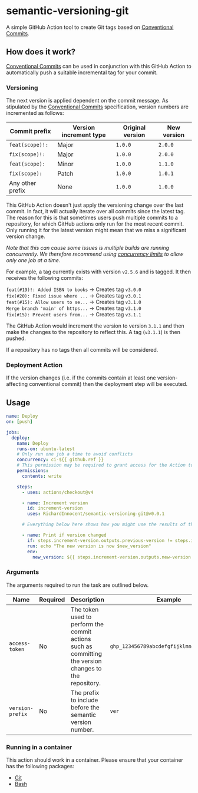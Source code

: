 # semantic-versioning-git
A simple GitHub Action tool to create Git tags based on
[Conventional Commits](https://www.conventionalcommits.org/en/v1.0.0).

## How does it work?
[Conventional Commits](https://www.conventionalcommits.org/en/v1.0.0) can be used in conjunction
with this GitHub Action to automatically push a suitable incremental tag for your commit.

### Versioning
The next version is applied dependent on the commit message. As stipulated by the [Conventional
Commits](https://www.conventionalcommits.org/en/v1.0.0) specification, version numbers are
incremented as follows:

| Commit prefix    | Version increment type | Original version | New version |
|------------------|------------------------|------------------|-------------|
| `feat(scope)!:`  | Major                  | `1.0.0`          | `2.0.0`     |
| `fix(scope)!:`   | Major                  | `1.0.0`          | `2.0.0`     |
| `feat(scope):`   | Minor                  | `1.0.0`          | `1.1.0`     |
| `fix(scope):`    | Patch                  | `1.0.0`          | `1.0.1`     |
| Any other prefix | None                   | `1.0.0`          | `1.0.0`     |

This GitHub Action doesn't just apply the versioning change over the last commit. In fact, it will
actually iterate over all commits since the latest tag. The reason for this is that sometimes users
push multiple commits to a repository, for which GitHub actions only run for the most recent
commit. Only running it for the latest version might mean that we miss a significant version change.

_Note that this can cause some issues is multiple builds are running concurrently. We therefore
recommend using
[concurrency limits](https://docs.github.com/en/actions/using-jobs/using-concurrency) to allow only
one job at a time._

For example, a tag currently exists with version `v2.5.6` and is tagged. It then receives the
following commits:

`feat(#19)!: Added ISBN to books` -> Creates tag `v3.0.0`  
`fix(#20): Fixed issue where ...` -> Creates tag `v3.0.1`  
`feat(#15): Allow users to se...` -> Creates tag `v3.1.0`  
`Merge branch 'main' of https...` -> Creates tag `v3.1.0`  
`fix(#15): Prevent users from...` -> Creates tag `v3.1.1`

The GitHub Action would increment the version to version `3.1.1` and then make the changes to the
repository to reflect this. A tag (`v3.1.1`) is then pushed.

If a repository has no tags then all commits will be considered.

### Deployment Action
If the version changes (i.e. if the commits contain at least one version-affecting conventional
commit) then the deployment step will be executed.

## Usage
```yaml
name: Deploy
on: [push]

jobs:
  deploy:
    name: Deploy
    runs-on: ubuntu-latest
    # Only run one job a time to avoid conflicts
    concurrency: ci-${{ github.ref }}
    # This permission may be required to grant access for the Action to push tags
    permissions:
      contents: write

    steps:
      - uses: actions/checkout@v4

      - name: Increment version
        id: increment-version
        uses: RichardInnocent/semantic-versioning-git@v0.0.1

      # Everything below here shows how you might use the results of the action...

      - name: Print if version changed
        if: steps.increment-version.outputs.previous-version != steps.increment-version.outputs.new-version
        run: echo "The new version is now $new_version"
        env:
          new_version: ${{ steps.increment-version.outputs.new-version }}
```

### Arguments

The arguments required to run the task are outlined below.

| Name             | Required | Description                                                                                            | Example                                   | Default                                                 |
|------------------|----------|--------------------------------------------------------------------------------------------------------|-------------------------------------------|---------------------------------------------------------|
| `access-token`   | No       | The token used to perform the commit actions such as committing the version changes to the repository. | `ghp_123456789abcdefgfijklmnopqrstuvwxyz` | The permissions of the action.                          |
| `version-prefix` | No       | The prefix to include before the semantic version number.                                              | `ver`                                     | `v`                                                     |

### Running in a container

This action should work in a container. Please ensure that your container has the following packages:
- [Git](https://git-scm.com/)
- [Bash](https://www.gnu.org/software/bash/)
